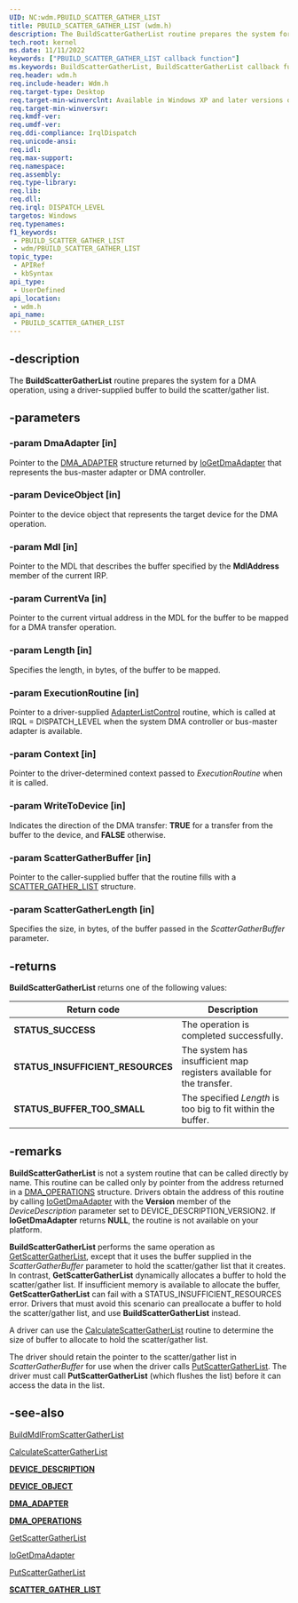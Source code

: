 ```yaml
---
UID: NC:wdm.PBUILD_SCATTER_GATHER_LIST
title: PBUILD_SCATTER_GATHER_LIST (wdm.h)
description: The BuildScatterGatherList routine prepares the system for a DMA operation, using a driver-supplied buffer to build the scatter/gather list.
tech.root: kernel
ms.date: 11/11/2022
keywords: ["PBUILD_SCATTER_GATHER_LIST callback function"]
ms.keywords: BuildScatterGatherList, BuildScatterGatherList callback function [Kernel-Mode Driver Architecture], PBUILD_SCATTER_GATHER_LIST, PBUILD_SCATTER_GATHER_LIST callback, kdma_cea6dde1-9a1d-4ffb-ac0d-d8a2b658b666.xml, kernel.buildscattergatherlist, wdm/BuildScatterGatherList
req.header: wdm.h
req.include-header: Wdm.h
req.target-type: Desktop
req.target-min-winverclnt: Available in Windows XP and later versions of Windows.
req.target-min-winversvr: 
req.kmdf-ver: 
req.umdf-ver: 
req.ddi-compliance: IrqlDispatch
req.unicode-ansi: 
req.idl: 
req.max-support: 
req.namespace: 
req.assembly: 
req.type-library: 
req.lib: 
req.dll: 
req.irql: DISPATCH_LEVEL
targetos: Windows
req.typenames: 
f1_keywords:
 - PBUILD_SCATTER_GATHER_LIST
 - wdm/PBUILD_SCATTER_GATHER_LIST
topic_type:
 - APIRef
 - kbSyntax
api_type:
 - UserDefined
api_location:
 - wdm.h
api_name:
 - PBUILD_SCATTER_GATHER_LIST
---
```


## -description

The **BuildScatterGatherList** routine prepares the system for a DMA operation, using a driver-supplied buffer to build the scatter/gather list.

## -parameters

### -param DmaAdapter [in]

Pointer to the [DMA_ADAPTER](./ns-wdm-_dma_adapter.md) structure returned by [IoGetDmaAdapter](./nf-wdm-iogetdmaadapter.md) that represents the bus-master adapter or DMA controller.

### -param DeviceObject [in]

Pointer to the device object that represents the target device for the DMA operation.

### -param Mdl [in]

Pointer to the MDL that describes the buffer specified by the **MdlAddress** member of the current IRP.

### -param CurrentVa [in]

Pointer to the current virtual address in the MDL for the buffer to be mapped for a DMA transfer operation.

### -param Length [in]

Specifies the length, in bytes, of the buffer to be mapped.

### -param ExecutionRoutine [in]

Pointer to a driver-supplied [AdapterListControl](./nc-wdm-driver_list_control.md) routine, which is called at IRQL = DISPATCH_LEVEL when the system DMA controller or bus-master adapter is available.

### -param Context [in]

Pointer to the driver-determined context passed to *ExecutionRoutine* when it is called.

### -param WriteToDevice [in]

Indicates the direction of the DMA transfer: **TRUE** for a transfer from the buffer to the device, and **FALSE** otherwise.

### -param ScatterGatherBuffer [in]

Pointer to the caller-supplied buffer that the routine fills with a [SCATTER_GATHER_LIST](./ns-wdm-_scatter_gather_list.md) structure.

### -param ScatterGatherLength [in]

Specifies the size, in bytes, of the buffer passed in the *ScatterGatherBuffer* parameter.

## -returns

**BuildScatterGatherList** returns one of the following values:

| Return code | Description |
|---|---|
| **STATUS_SUCCESS** | The operation is completed successfully. |
| **STATUS_INSUFFICIENT_RESOURCES** | The system has insufficient map registers available for the transfer. |
| **STATUS_BUFFER_TOO_SMALL** | The specified *Length* is too big to fit within the buffer. |

## -remarks

**BuildScatterGatherList** is not a system routine that can be called directly by name. This routine can be called only by pointer from the address returned in a           [DMA_OPERATIONS](./ns-wdm-_dma_operations.md) structure. Drivers obtain the address of this routine by calling [IoGetDmaAdapter](./nf-wdm-iogetdmaadapter.md) with the **Version** member of the *DeviceDescription* parameter set to DEVICE_DESCRIPTION_VERSION2. If **IoGetDmaAdapter** returns **NULL**, the routine is not available on your platform.

**BuildScatterGatherList** performs the same operation as [GetScatterGatherList](./nc-wdm-pget_scatter_gather_list.md), except that it uses the buffer supplied in the *ScatterGatherBuffer* parameter to hold the scatter/gather list that it creates. In contrast, **GetScatterGatherList** dynamically allocates a buffer to hold the scatter/gather list. If insufficient memory is available to allocate the buffer, **GetScatterGatherList** can fail with a STATUS_INSUFFICIENT_RESOURCES error. Drivers that must avoid this scenario can preallocate a buffer to hold the scatter/gather list, and use **BuildScatterGatherList** instead.

A driver can use the [CalculateScatterGatherList](./nc-wdm-pcalculate_scatter_gather_list_size.md) routine to determine the size of buffer to allocate to hold the scatter/gather list.

The driver should retain the pointer to the scatter/gather list in *ScatterGatherBuffer* for use when the driver calls [PutScatterGatherList](./nc-wdm-pput_scatter_gather_list.md). The driver must call **PutScatterGatherList** (which flushes the list) before it can access the data in the list.

## -see-also

[BuildMdlFromScatterGatherList](./nc-wdm-pbuild_mdl_from_scatter_gather_list.md)

[CalculateScatterGatherList](./nc-wdm-pcalculate_scatter_gather_list_size.md)

[**DEVICE_DESCRIPTION**](./ns-wdm-_device_description.md)

[**DEVICE_OBJECT**](./ns-wdm-_device_object.md)

[**DMA_ADAPTER**](./ns-wdm-_dma_adapter.md)

[**DMA_OPERATIONS**](./ns-wdm-_dma_operations.md)

[GetScatterGatherList](./nc-wdm-pget_scatter_gather_list.md)

[IoGetDmaAdapter](./nf-wdm-iogetdmaadapter.md)

[PutScatterGatherList](./nc-wdm-pput_scatter_gather_list.md)

[**SCATTER_GATHER_LIST**](./ns-wdm-_scatter_gather_list.md)